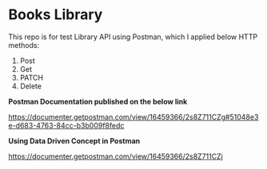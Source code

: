 # Books Library
This repo is for test Library API using Postman, which I applied below HTTP methods:
1. Post
2. Get
3. PATCH
4. Delete


**Postman Documentation published on the below link**

https://documenter.getpostman.com/view/16459366/2s8Z711CZg#51048e3e-d683-4763-84cc-b3b009f8fedc


**Using Data Driven Concept in Postman**

https://documenter.getpostman.com/view/16459366/2s8Z711CZj


